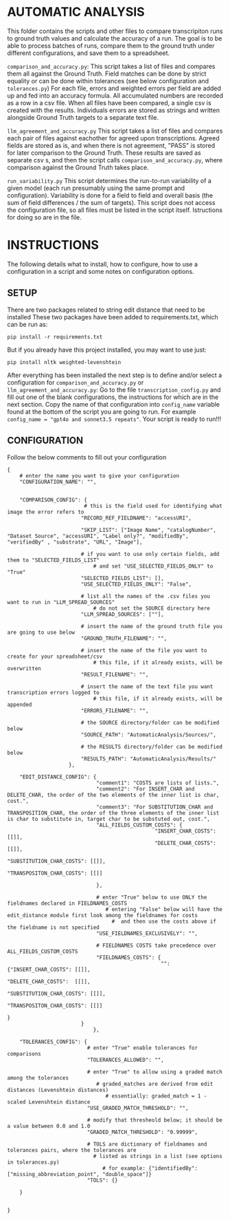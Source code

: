 # AUTOMATIC ANALYSIS

This folder contains the scripts and other files to compare transcripiton runs to ground truth values and calculate the accuracy of a run.
The goal is to be able to process batches of runs, compare them to the ground truth under different configurations, and save them to a spreadsheet. 

`comparison_and_accuracy.py`:
This script takes a list of files and compares them all against the Ground Truth.
Field matches can be done by strict equality or can be done within tolerances (see below configuration and `tolerances.py`)
For each file, errors and weighted errors per field are added up and fed into an accuracy formula.
All accumulated numbers are recorded as a row in a csv file.
When all files have been compared, a single csv is created with the results.
Individuals errors are stored as strings and written alongside Ground Truth targets to a separate text file.  

`llm_agreement_and_accuracy.py`
This script takes a list of files and compares each pair of files against eachother for agreed upon transcriptions.
Agreed fields are stored as is, and when there is not agreement, "PASS" is stored for later comparison to the Ground Truth.
These results are saved as separate csv s, and then the script calls `comparison_and_accuracy.py`,
where comparison against the Ground Truth takes place.

`run_variability.py`
This script determines the run-to-run variability of a given model (each run presumably using the same prompt and configuration). Variability is done for a field to field and overall basis (the sum of field differences / the sum of targets).
This script does not access the configuration file, so all files must be listed in the script itself.
Istructions for doing so are in the file.


# INSTRUCTIONS

The following details what to install, how to configure, how to use a configuration in a script and some notes on configuration options.

## SETUP
There are two packages related to string edit distance that need to be installed
These two packages have been added to requirements.txt, which can be run as:

`pip install -r requirements.txt`

But if you already have this project installed, you may want to use just:

`pip install nltk weighted-levenshtein`

After everything has been installed the next step is to define and/or select a configuration for `comparison_and_accuracy.py` or `llm_agreement_and_accuracy.py`:
Go to the file `transcription_config.py` and fill out one of the blank configurations, the instructions for which are in the next section.
Copy the name of that configuration into `config_name` variable found at the bottom of the script you are going to run. For example `config_name = "gpt4o and sonnet3.5 repeats"`.
Your script is ready to run!!!


## CONFIGURATION

Follow the below comments to fill out your configuration

```
{
    # enter the name you want to give your configuration
    "CONFIGURATION_NAME": "",


    "COMPARISON_CONFIG": {
                         # this is the field used for identifying what image the error refers to
                        "RECORD_REF_FIELDNAME": "accessURI",

                        "SKIP_LIST": ["Image Name", "catalogNumber", "Dataset Source", "accessURI", "Label only?", "modifiedBy", "verifiedBy" , "substrate", "URL", "Image"], 

                        # if you want to use only certain fields, add them to "SELECTED_FIELDS_LIST"
                            # and set "USE_SELECTED_FIELDS_ONLY" to "True"
                        "SELECTED_FIELDS_LIST": [],
                        "USE_SELECTED_FIELDS_ONLY": "False",

                        # list all the names of the .csv files you want to run in "LLM_SPREAD_SOURCES"
                            # do not set the SOURCE directory here
                        "LLM_SPREAD_SOURCES": [""],

                        # insert the name of the ground truth file you are going to use below
                        "GROUND_TRUTH_FILENAME": "",

                        # insert the name of the file you want to create for your spreadsheet/csv
                            # this file, if it already exists, will be overwritten
                        "RESULT_FILENAME": "",

                        # insert the name of the text file you want transcription errors logged to
                            # this file, if it already exists, will be appended
                        "ERRORS_FILENAME": "",

                        # the SOURCE directory/folder can be modified below
                        "SOURCE_PATH": "AutomaticAnalysis/Sources/",

                        # the RESULTS directory/folder can be modified below
                        "RESULTS_PATH": "AutomaticAnalysis/Results/"
                    },
    
    "EDIT_DISTANCE_CONFIG": {
                             "comment1": "COSTS are lists of lists.",
                             "comment2": "For INSERT_CHAR and DELETE_CHAR, the order of the two elements of the inner list is char, cost.",
                             "comment3": "For SUBSTITUTION_CHAR and TRANSPOSITION_CHAR, the order of the three elements of the inner list is char to substitute in, target char to be substuted out, cost.",
                             "ALL_FIELDS_CUSTOM_COSTS": {
                                                "INSERT_CHAR_COSTS": [[]],  
                                                "DELETE_CHAR_COSTS":  [[]],
                                                "SUBSTITUTION_CHAR_COSTS": [[]],
                                                "TRANSPOSITON_CHAR_COSTS": [[]]

                             },

                             # enter "True" below to use ONLY the fieldnames declared in FIELDNAMES_COSTS
                                # entering "False" below will have the edit_distance module first look among the fieldnames for costs
                                  #  and then use the costs above if the fieldname is not specified
                             "USE_FIELDNAMES_EXCLUSIVELY": "",

                             # FIELDNAMES COSTS take precedence over ALL_FIELDS_CUSTOM_COSTS
                             "FIELDNAMES_COSTS": {
                                                  "": {"INSERT_CHAR_COSTS": [[]],  
                                                                       "DELETE_CHAR_COSTS":  [[]],
                                                                       "SUBSTITUTION_CHAR_COSTS": [[]],
                                                                       "TRANSPOSITON_CHAR_COSTS": [[]]
                                                                       }
                        }
                            },

    "TOLERANCES_CONFIG": {
                          # enter "True" enable tolerances for comparisons
                          "TOLERANCES_ALLOWED": "",

                          # enter "True" to allow using a graded match among the tolerances
                             # graded_matches are derived from edit distances (Levenshtein distances)
                                # essentially: graded_match = 1 - scaled Levenshtein distance 
                          "USE_GRADED_MATCH_THRESHOLD": "",

                          # modify that thresheold below; it should be a value between 0.0 and 1.0
                          "GRADED_MATCH_THRESHOLD": "0.99999",

                          # TOLS are dictionary of fieldnames and tolerances pairs, where the tolerances are 
                            # listed as strings in a list (see options in tolerances.py)
                               # for example: {"identifiedBy": ["missing_abbreviation_point", "double_space"]}
                          "TOLS": {}

    }
    
    
}
